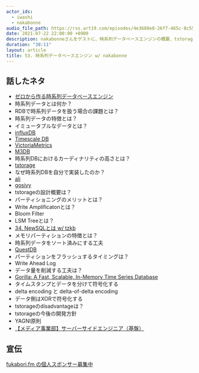 ```yaml
---
actor_ids:
  - iwashi
  - nakabonne
audio_file_path: https://rss.art19.com/episodes/4e3608e8-26f7-465c-8c55-2339980ad3ba.mp3
date: 2021-07-22 22:00:00 +0900
description: nakabonneさんをゲストに、時系列データベースエンジンの概要、tstorageの設計、Gorilla符号化などについて語っていただいたエピソードです。
duration: "38:11"
layout: article
title: 53. 時系列データベースエンジン w/ nakabonne
---
```


## 話したネタ

- [ゼロから作る時系列データベースエンジン](https://zenn.dev/nakabonne/articles/d300838a1500c7)
- 時系列データとは何か？
- RDBで時系列データを扱う場合の課題とは？
- 時系列データの特徴とは？
- イミュータブルなデータとは？
- [influxDB](https://www.influxdata.com/)
- [Timescale DB](https://www.timescale.com/)
- [VictoriaMetrics](https://github.com/VictoriaMetrics/VictoriaMetrics)
- [M3DB](https://m3db.io/)
- 時系列DBにおけるカーディナリティの高さとは？
- [tstorage](https://github.com/nakabonne/tstorage)
- なぜ時系列DBを自分で実装したのか？
- [ali](https://github.com/nakabonne/ali)
- [gosivy](https://github.com/nakabonne/gosivy)
- tstorageの設計概要は？
- パーティショニングのメリットとは？
- Write Amplificatonとは？
- Bloom Filter
- LSM Treeとは？
- [34. NewSQLとは w/ tzkb](https://fukabori.fm/episode/34)
- メモリパーティションの特徴とは？
- 時系列データをソート済みにする工夫
- [QuestDB](https://questdb.io/)
- パーティションをフラッシュするタイミングは？
- Write Ahead Log
- データ量を削減する工夫は？
- [Gorilla: A Fast, Scalable, In-Memory Time Series Database](http://www.vldb.org/pvldb/vol8/p1816-teller.pdf)
- タイムスタンプとデータを分けて符号化する
- delta encoding と delta-of-delta encoding
- データ側はXORで符号化する
- tstorageのdisadvantageは？
- tstorageの今後の開発方針
- YAGNI原則
- [【メディア事業部】サーバーサイドエンジニア（基盤）](https://hrmos.co/pages/cyberagent-group/jobs/0000694)

## 宣伝

[fukabori.fm の個人スポンサー募集中](https://www.patreon.com/fukabori)
